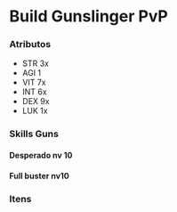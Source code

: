 # Build Gunslinger PvP



### Atributos

- STR 3x
- AGI 1
- VIT 7x
- INT 6x
- DEX 9x
- LUK 1x



### Skills Guns

#### Desperado nv 10

####	Full buster nv10





### Itens



